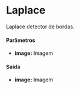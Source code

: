 # Laplace

Laplace detector de bordas.

#### Parâmetros
* __image:__ Imagem

#### Saída
* __image:__ Imagem
